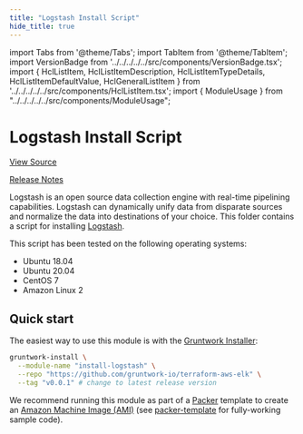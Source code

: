 ```yaml
---
title: "Logstash Install Script"
hide_title: true
---
```


import Tabs from '@theme/Tabs';
import TabItem from '@theme/TabItem';
import VersionBadge from '../../../../../src/components/VersionBadge.tsx';
import { HclListItem, HclListItemDescription, HclListItemTypeDetails, HclListItemDefaultValue, HclGeneralListItem } from '../../../../../src/components/HclListItem.tsx';
import { ModuleUsage } from "../../../../../src/components/ModuleUsage";

<VersionBadge repoTitle="ELK AWS Module" version="0.11.1" lastModifiedVersion="0.11.1"/>

# Logstash Install Script

<a href="https://github.com/gruntwork-io/terraform-aws-elk/tree/master/modules/install-logstash" className="link-button" title="View the source code for this module in GitHub.">View Source</a>

<a href="https://github.com/gruntwork-io/terraform-aws-elk/releases/tag/v0.11.1" className="link-button" title="Release notes for only versions which impacted this module.">Release Notes</a>

Logstash is an open source data collection engine with real-time pipelining capabilities. Logstash can dynamically unify data from disparate sources and normalize the data into destinations of your choice. This folder contains a script for installing [Logstash](https://www.elastic.co/products/logstash).

This script has been tested on the following operating systems:

*   Ubuntu 18.04
*   Ubuntu 20.04
*   CentOS 7
*   Amazon Linux 2

## Quick start

The easiest way to use this module is with the [Gruntwork Installer](https://github.com/gruntwork-io/gruntwork-installer):

```bash
gruntwork-install \
  --module-name "install-logstash" \
  --repo "https://github.com/gruntwork-io/terraform-aws-elk" \
  --tag "v0.0.1" # change to latest release version
```

We recommend running this module as part of a [Packer](https://www.packer.io/) template to create an [Amazon Machine Image (AMI)](http://docs.aws.amazon.com/AWSEC2/latest/UserGuide/AMIs.html) (see [packer-template](https://github.com/gruntwork-io/terraform-aws-elk/tree/master/examples/elk-amis/logstash/logstash.json) for fully-working sample code).


<!-- ##DOCS-SOURCER-START
{
  "originalSources": [
    "https://github.com/gruntwork-io/terraform-aws-elk/tree/master/modules/install-logstash/readme.md",
    "https://github.com/gruntwork-io/terraform-aws-elk/tree/master/modules/install-logstash/variables.tf",
    "https://github.com/gruntwork-io/terraform-aws-elk/tree/master/modules/install-logstash/outputs.tf"
  ],
  "sourcePlugin": "module-catalog-api",
  "hash": "7f394f8a7c140c55dcaad65f5b7deee7"
}
##DOCS-SOURCER-END -->
